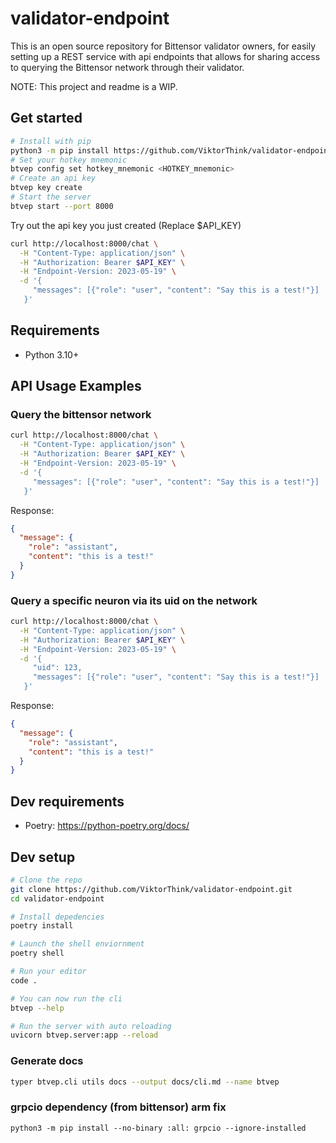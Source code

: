 # validator-endpoint

This is an open source repository for Bittensor validator owners, for easily setting
up a REST service with api endpoints that allows for sharing access to querying the Bittensor
network through their validator.

NOTE: This project and readme is a WIP.

## Get started

```bash
# Install with pip
python3 -m pip install https://github.com/ViktorThink/validator-endpoint/raw/main/dist/btvep-0.1.0-py3-none-any.whl
# Set your hotkey mnemonic
btvep config set hotkey_mnemonic <HOTKEY_mnemonic>
# Create an api key
btvep key create
# Start the server
btvep start --port 8000
```

Try out the api key you just created (Replace $API_KEY)

```bash
curl http://localhost:8000/chat \
  -H "Content-Type: application/json" \
  -H "Authorization: Bearer $API_KEY" \
  -H "Endpoint-Version: 2023-05-19" \
  -d '{
     "messages": [{"role": "user", "content": "Say this is a test!"}]
   }'
```

## Requirements

- Python 3.10+

## API Usage Examples

### Query the bittensor network

```bash
curl http://localhost:8000/chat \
  -H "Content-Type: application/json" \
  -H "Authorization: Bearer $API_KEY" \
  -H "Endpoint-Version: 2023-05-19" \
  -d '{
     "messages": [{"role": "user", "content": "Say this is a test!"}]
   }'
```

Response:

```json
{
  "message": {
    "role": "assistant",
    "content": "this is a test!"
  }
}
```

### Query a specific neuron via its uid on the network

```bash
curl http://localhost:8000/chat \
  -H "Content-Type: application/json" \
  -H "Authorization: Bearer $API_KEY" \
  -H "Endpoint-Version: 2023-05-19" \
  -d '{
     "uid": 123,
     "messages": [{"role": "user", "content": "Say this is a test!"}]
   }'
```

Response:

```json
{
  "message": {
    "role": "assistant",
    "content": "this is a test!"
  }
}
```

## Dev requirements

- Poetry: https://python-poetry.org/docs/

## Dev setup

```bash
# Clone the repo
git clone https://github.com/ViktorThink/validator-endpoint.git
cd validator-endpoint

# Install depedencies
poetry install

# Launch the shell enviornment
poetry shell

# Run your editor
code .

# You can now run the cli
btvep --help

# Run the server with auto reloading
uvicorn btvep.server:app --reload
```

### Generate docs

```bash
typer btvep.cli utils docs --output docs/cli.md --name btvep
```

### grpcio dependency (from bittensor) arm fix

```
python3 -m pip install --no-binary :all: grpcio --ignore-installed
```
